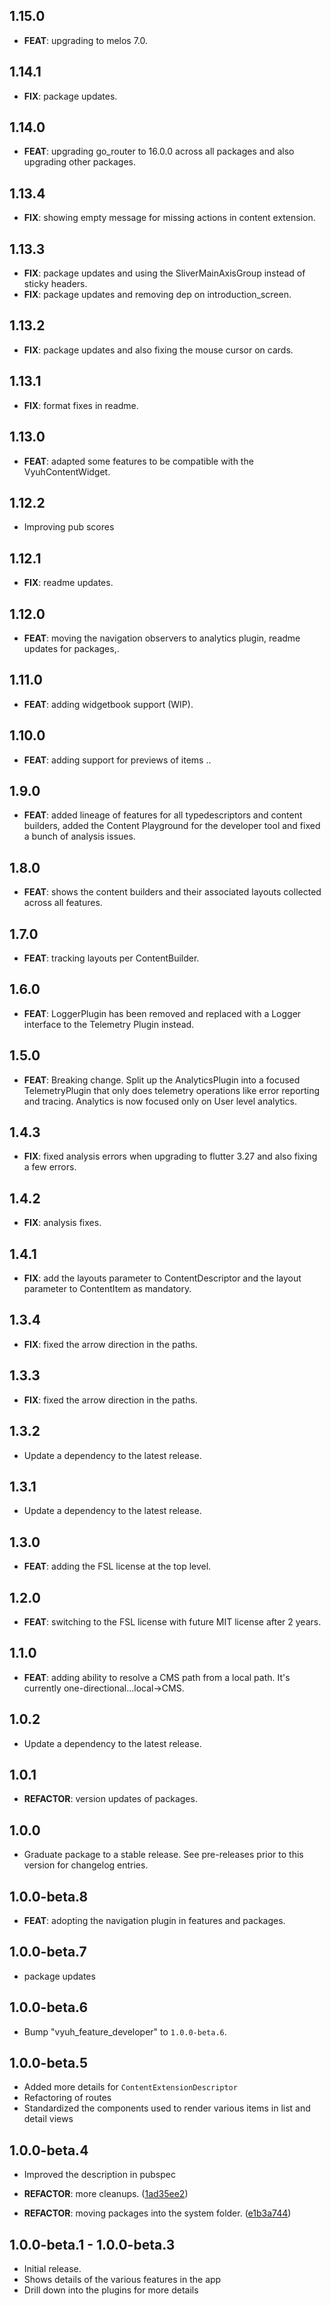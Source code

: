 ## 1.15.0

 - **FEAT**: upgrading to melos 7.0.

## 1.14.1

 - **FIX**: package updates.

## 1.14.0

 - **FEAT**: upgrading go_router to 16.0.0 across all packages and also upgrading other packages.

## 1.13.4

 - **FIX**: showing empty message for missing actions in content extension.

## 1.13.3

 - **FIX**: package updates and using the SliverMainAxisGroup instead of sticky headers.
 - **FIX**: package updates and removing dep on introduction_screen.

## 1.13.2

 - **FIX**: package updates and also fixing the mouse cursor on cards.

## 1.13.1

 - **FIX**: format fixes in readme.

## 1.13.0

 - **FEAT**: adapted some features to be compatible with the VyuhContentWidget.

## 1.12.2

 - Improving pub scores

## 1.12.1

 - **FIX**: readme updates.

## 1.12.0

 - **FEAT**: moving the navigation observers to analytics plugin, readme updates for packages,.

## 1.11.0

 - **FEAT**: adding widgetbook support (WIP).

## 1.10.0

 - **FEAT**: adding support for previews of items ..

## 1.9.0

 - **FEAT**: added lineage of features for all typedescriptors and content builders, added the Content Playground for the developer tool and fixed a bunch of analysis issues.

## 1.8.0

 - **FEAT**: shows the content builders and their associated layouts collected across all features.

## 1.7.0

 - **FEAT**: tracking layouts per ContentBuilder.

## 1.6.0

 - **FEAT**: LoggerPlugin has been removed and replaced with a Logger interface to the Telemetry Plugin instead.

## 1.5.0

 - **FEAT**: Breaking change. Split up the AnalyticsPlugin into a focused TelemetryPlugin that only does telemetry operations like error reporting and tracing. Analytics is now focused only on User level analytics.

## 1.4.3

 - **FIX**: fixed analysis errors when upgrading to flutter 3.27 and also fixing a few errors.

## 1.4.2

 - **FIX**: analysis fixes.

## 1.4.1

 - **FIX**: add the layouts parameter to ContentDescriptor and the layout parameter to ContentItem as mandatory.

## 1.3.4

 - **FIX**: fixed the arrow direction in the paths.

## 1.3.3

 - **FIX**: fixed the arrow direction in the paths.

## 1.3.2

 - Update a dependency to the latest release.

## 1.3.1

 - Update a dependency to the latest release.

## 1.3.0

 - **FEAT**: adding the FSL license at the top level.

## 1.2.0

 - **FEAT**: switching to the FSL license with future MIT license after 2 years.

## 1.1.0

 - **FEAT**: adding ability to resolve a CMS path from a local path. It's currently one-directional...local->CMS.

## 1.0.2

 - Update a dependency to the latest release.

## 1.0.1

 - **REFACTOR**: version updates of packages.

## 1.0.0

 - Graduate package to a stable release. See pre-releases prior to this version for changelog entries.

## 1.0.0-beta.8

 - **FEAT**: adopting the navigation plugin in features and packages.

## 1.0.0-beta.7

 - package updates

## 1.0.0-beta.6

 - Bump "vyuh_feature_developer" to `1.0.0-beta.6`.

## 1.0.0-beta.5

- Added more details for `ContentExtensionDescriptor`
- Refactoring of routes
- Standardized the components used to render various items in list and detail
  views

## 1.0.0-beta.4

- Improved the description in pubspec

- **REFACTOR**: more cleanups.
  ([1ad35ee2](https://github.com/vyuh-tech/vyuh/commit/1ad35ee20a195dd4f4a59eedb91327ea9280cd8c))
- **REFACTOR**: moving packages into the system folder.
  ([e1b3a744](https://github.com/vyuh-tech/vyuh/commit/e1b3a744e16d2c464ce8128a6782d47f85f8e5ed))

## 1.0.0-beta.1 - 1.0.0-beta.3

- Initial release.
- Shows details of the various features in the app
- Drill down into the plugins for more details

